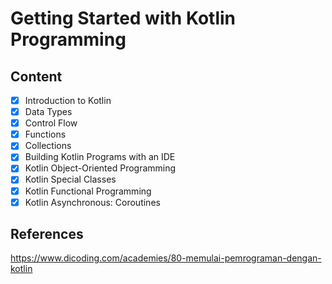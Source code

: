 # Getting Started with Kotlin Programming

## Content

- [x] Introduction to Kotlin
- [x] Data Types
- [x] Control Flow
- [x] Functions
- [x] Collections
- [x] Building Kotlin Programs with an IDE
- [x] Kotlin Object-Oriented Programming
- [x] Kotlin Special Classes
- [x] Kotlin Functional Programming
- [x] Kotlin Asynchronous: Coroutines

## References

https://www.dicoding.com/academies/80-memulai-pemrograman-dengan-kotlin
